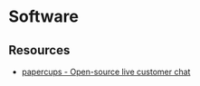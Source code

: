 # Software

## Resources

- [papercups - Open-source live customer chat](https://github.com/papercups-io/papercups)

